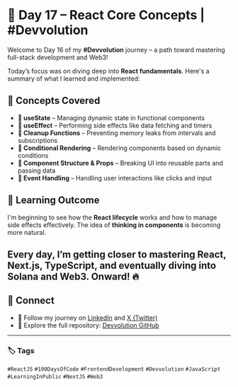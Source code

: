 # 📅 Day 17 – React Core Concepts | #Devvolution

Welcome to Day 16 of my **#Devvolution** journey – a path toward mastering full-stack development and Web3!

Today’s focus was on diving deep into **React fundamentals**. Here's a summary of what I learned and implemented:

## 📘 Concepts Covered

- **🔹 useState** – Managing dynamic state in functional components
- **🔹 useEffect** – Performing side effects like data fetching and timers
- **🔹 Cleanup Functions** – Preventing memory leaks from intervals and subscriptions
- **🔹 Conditional Rendering** – Rendering components based on dynamic conditions
- **🔹 Component Structure & Props** – Breaking UI into reusable parts and passing data
- **🔹 Event Handling** – Handling user interactions like clicks and input

## 🚀 Learning Outcome

I'm beginning to see how the **React lifecycle** works and how to manage side effects effectively. The idea of **thinking in components** is becoming more natural.

Every day, I’m getting closer to mastering **React**, **Next.js**, **TypeScript**, and eventually diving into **Solana** and **Web3**. Onward! 🔥
---

## 📎 Connect

- 📌 Follow my journey on [LinkedIn](https://linkedin.com/in/shrey-vats) and [X (Twitter)](https://x.com/)
- 📁 Explore the full repository: [Devvolution GitHub](https://github.com/Shrey-Vats/Devvolution)

---

### 🏷️ Tags

`#ReactJS` `#100DaysOfCode` `#FrontendDevelopment` `#Devvolution` `#JavaScript` `#LearningInPublic` `#NextJS` `#Web3`
